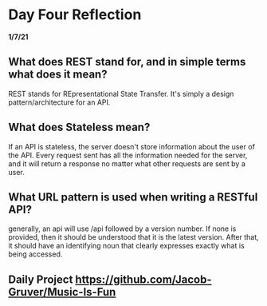 # Day Four Reflection
__1/7/21__

## What does REST stand for, and in simple terms what does it mean?
REST stands for REpresentational State Transfer. It's simply a design pattern/architecture for an API.

## What does Stateless mean?
If an API is stateless, the server doesn't store information about the user of the API. Every request sent has all the information needed for the server, and it will return a response no matter what other requests are sent by a user.

## What URL pattern is used when writing a RESTful API?
generally, an api will use /api followed by a version number. If none is provided, then it should be understood that it is the latest version. After that, it should have an identifying noun that clearly expresses exactly what is being accessed.


## Daily Project https://github.com/Jacob-Gruver/Music-Is-Fun
